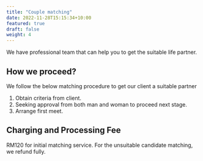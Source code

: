 ```yaml
---
title: "Couple matching"
date: 2022-11-28T15:15:34+10:00
featured: true
draft: false
weight: 4
---
```


We have professional team that can help you to get the suitable life partner. 

## How we proceed?

We follow the below matching procedure to get our client a suitable partner

1. Obtain criteria from client. 
2. Seeking approval from both man and woman to proceed next stage.
3. Arrange first meet.


## Charging and Processing Fee
RM120 for initial matching service. For the unsuitable candidate matching, we refund fully. 


